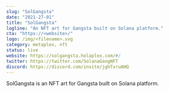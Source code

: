 ```yaml
---
slug: "SolGangsta"
date: "2021-27-01"
title: "SolGangsta"
logline: "An NFT art for Gangsta built on Solana platform."
cta: "https://<website>/"
logo: /img/<filename>.svg
category: metaplex, nft
status: live
website: https://solgangsta.holaplex.com/#/
twitter: https://twitter.com/SolanaGangNFT
discord: https://discord.com/invite/jghTxruAHQ
---
```


SolGangsta is an NFT art for Gangsta built on Solana platform.